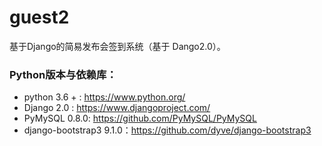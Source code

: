 # guest2

基于Django的简易发布会签到系统（基于 Dango2.0）。



### Python版本与依赖库：
  * python 3.6 + : https://www.python.org/
  * Django 2.0 : https://www.djangoproject.com/
  * PyMySQL 0.8.0: https://github.com/PyMySQL/PyMySQL
  * django-bootstrap3 9.1.0：https://github.com/dyve/django-bootstrap3
